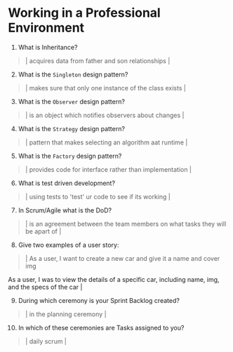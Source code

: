 # Working in a Professional Environment
01. What is Inheritance?

> | acquires data from father and son relationships  |

02. What is the `Singleton` design pattern?

> | makes sure that only one instance of the class exists |

03. What is the `Observer` design pattern?

> | is an object which notifies observers about changes  |

04. What is the `Strategy` design pattern?

> | pattern that makes selecting an algorithm aat runtime |

05. What is the `Factory` design pattern?

> | provides code for interface rather than implementation |

06. What is test driven development?

> | using tests to 'test' ur code to see if its working  |

07. In Scrum/Agile what is the DoD?

> | is an agreement between the team members on what tasks they will be apart of |

08. Give two examples of a user story:

> | As a user, I want to create a new car and give it a name and cover img 

As a user, I was to view the details of a specific car, including name, img, and the specs of the car |

09. During which ceremony is your Sprint Backlog created?

> | in the planning ceremony |

10. In which of these ceremonies are Tasks assigned to you?

> | daily scrum |
